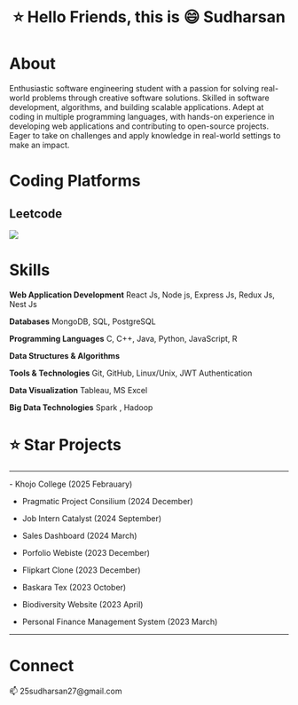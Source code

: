 

<h1 align="center">⭐ Hello Friends, this is 😄 Sudharsan</h1>
<h1 align="left">About</h1>

Enthusiastic software engineering student with a passion for solving real-world problems through creative software solutions.
Skilled in software development, algorithms, and building scalable applications. Adept at coding in multiple programming
languages, with hands-on experience in developing web applications and contributing to open-source projects. Eager to take
on challenges and apply knowledge in real-world settings to make an impact.
</h3>


<h1 align="left"> Coding Platforms </h1>

## Leetcode

![](https://leetcard.jacoblin.cool/01sudharsan?ext=heatmap)





<h1 align="left">Skills</h1>

**Web Application Development** React Js, Node js, Express Js, Redux Js, Nest Js

**Databases** MongoDB, SQL, PostgreSQL

**Programming Languages** C, C++, Java, Python, JavaScript, R

**Data Structures & Algorithms**

**Tools & Technologies** Git, GitHub, Linux/Unix, JWT Authentication

**Data Visualization** Tableau, MS Excel

**Big Data Technologies** Spark , Hadoop


<h1 align="left">⭐ Star Projects</h1>

<hr>
- Khojo College (2025 Febrauary)

- Pragmatic Project Consilium (2024 December)

- Job Intern Catalyst (2024 September)

- Sales Dashboard (2024 March)

- Porfolio Webiste (2023 December)

- Flipkart Clone (2023 December)

- Baskara Tex (2023 October)

- Biodiversity Website (2023 April)

- Personal Finance Management System (2023 March)

<hr>

<h1 align="left">Connect</h1>
📫 25sudharsan27@gmail.com


